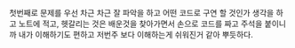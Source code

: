 첫번째로 문제를 우선 차근 차근 잘 파악을 하고 
어떤 코드로 구연 할 것인가 생각을 하고 노트에 
적고, 헷갈리는 것은 배운것을 찾아가면서 손으로 코드를 짜고 주석을 붙이니까
내가 이해하기도 편하고 저번주 보다 이해하는게 쉬워진거 같아 뿌듯하다. 
